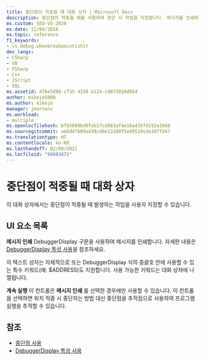 ```yaml
---
title: 중단점이 적중될 때 대화 상자 | Microsoft Docs
description: 중단점이 적중될 때를 사용하여 중단 시 작업을 지정합니다. 메시지를 인쇄하고 이후 실행을 계속하도록 지정할 수 있습니다.
ms.custom: SEO-VS-2020
ms.date: 11/04/2016
ms.topic: reference
f1_keywords:
- vs.debug.whenbreakpointishit
dev_langs:
- CSharp
- VB
- FSharp
- C++
- JScript
- SQL
ms.assetid: 476e3d98-cf35-4338-b124-cd0f3010d854
author: mikejo5000
ms.author: mikejo
manager: jmartens
ms.workload:
- multiple
ms.openlocfilehash: bfb5099bd0fab17cd983af4e16a435fd192a1668
ms.sourcegitcommit: ae6d47b09a439cd0e13180f5e89510e3e347fd47
ms.translationtype: HT
ms.contentlocale: ko-KR
ms.lasthandoff: 02/08/2021
ms.locfileid: "99883872"
---
```

# <a name="when-breakpoint-is-hit-dialog-box"></a>중단점이 적중될 때 대화 상자
이 대화 상자에서는 중단점이 적중될 때 발생하는 작업을 사용자 지정할 수 있습니다.

## <a name="uielement-list"></a>UI 요소 목록
 **메시지 인쇄** DebuggerDisplay 구문을 사용하여 메시지를 인쇄합니다. 자세한 내용은 [DebuggerDisplay 특성 사용](../debugger/using-the-debuggerdisplay-attribute.md)을 참조하세요.

 이 텍스트 상자는 자체적으로 또는 DebuggerDisplay 식의 중괄호 안에 사용할 수 있는 특수 키워드(예: $ADDRESS)도 지원합니다. 사용 가능한 키워드는 대화 상자에 나열됩니다.

 **계속 실행** 이 컨트롤은 **메시지 인쇄** 를 선택한 경우에만 사용할 수 있습니다. 이 컨트롤을 선택하면 위치 적중 시 중단하는 방법 대신 중단점을 추적점으로 사용하여 프로그램 실행을 추적할 수 있습니다.

## <a name="see-also"></a>참조
- [중단점 사용](../debugger/using-breakpoints.md)
- [DebuggerDisplay 특성 사용](../debugger/using-the-debuggerdisplay-attribute.md)